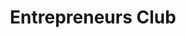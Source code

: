 ---
title: "Entrepreneurs Club"
collection: activities
type: club
permalink: /activities/entrepreneurs-club/ 
role: Member
period: Sep 2023 - Present
authors: 
bookcover: 
location: 
classes: wide
description: <p><ul><li>Attended weekly workshops covering business modeling, Minimal Viable Product, etc.</li><li>Participated in Husky Startup Challenge as Med Finder team and won third place with an award of $1,500 out of about 20 teams.</ul></p>
---
